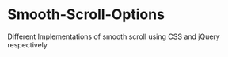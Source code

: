 # Smooth-Scroll-Options
Different Implementations of smooth scroll using CSS and jQuery respectively
